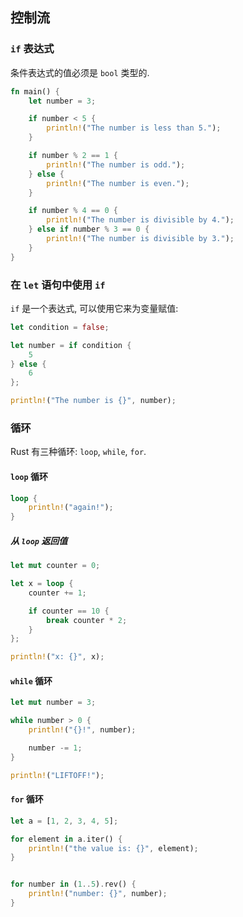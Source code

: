 ## 控制流


### `if` 表达式

条件表达式的值必须是 `bool` 类型的.

```rust
fn main() {
    let number = 3;

    if number < 5 {
        println!("The number is less than 5.");
    }

    if number % 2 == 1 {
        println!("The number is odd.");
    } else {
        println!("The number is even.");
    }

    if number % 4 == 0 {
        println!("The number is divisible by 4.");
    } else if number % 3 == 0 {
        println!("The number is divisible by 3.");
    }
}
```


### 在 `let` 语句中使用 `if`

`if` 是一个表达式, 可以使用它来为变量赋值:

```rust
let condition = false;

let number = if condition {
    5
} else {
    6
};

println!("The number is {}", number);
```


### 循环

Rust 有三种循环: `loop`, `while`, `for`.


#### `loop` 循环

```rust
loop {
    println!("again!");
}
```


##### 从 `loop` 返回值

```rust
let mut counter = 0;

let x = loop {
    counter += 1;

    if counter == 10 {
        break counter * 2;
    }
};

println!("x: {}", x);
```


#### `while` 循环

```rust
let mut number = 3;

while number > 0 {
    println!("{}!", number);

    number -= 1;
}

println!("LIFTOFF!");
```


#### `for` 循环

```rust
let a = [1, 2, 3, 4, 5];

for element in a.iter() {
    println!("the value is: {}", element);
}


for number in (1..5).rev() {
    println!("number: {}", number);
}
```
